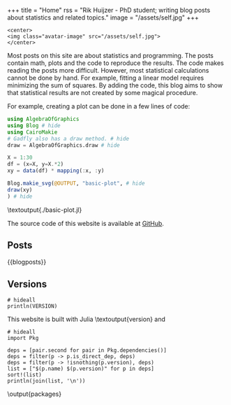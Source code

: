 +++
title = "Home"
rss = "Rik Huijzer - PhD student; writing blog posts about statistics and related topics."
image = "/assets/self.jpg"
+++

~~~
<center>
<img class="avatar-image" src="/assets/self.jpg">
</center>
~~~

Most posts on this site are about statistics and programming.
The posts contain math, plots and the code to reproduce the results.
The code makes reading the posts more difficult.
However, most statistical calculations cannot be done by hand.
For example, fitting a linear model requires minimizing the sum of squares.
By adding the code, this blog aims to show that statistical results are not created by some magical procedure.

For example, creating a plot can be done in a few lines of code:

```julia:./basic-plot.jl
using AlgebraOfGraphics
using Blog # hide
using CairoMakie
# Gadfly also has a draw method. # hide
draw = AlgebraOfGraphics.draw # hide

X = 1:30
df = (x=X, y=X.*2)
xy = data(df) * mapping(:x, :y)

Blog.makie_svg(@OUTPUT, "basic-plot", # hide
draw(xy)
) # hide

```
\textoutput{./basic-plot.jl}

The source code of this website is available at [GitHub](https://github.com/rikhuijzer/huijzer.xyz).

## Posts

{{blogposts}}

## Versions

```julia:version
# hideall
println(VERSION)
```

This website is built with Julia \textoutput{version} and

```julia:packages
# hideall
import Pkg

deps = [pair.second for pair in Pkg.dependencies()]
deps = filter(p -> p.is_direct_dep, deps)
deps = filter(p -> !isnothing(p.version), deps)
list = ["$(p.name) $(p.version)" for p in deps]
sort!(list)
println(join(list, '\n'))
```
\output{packages}
